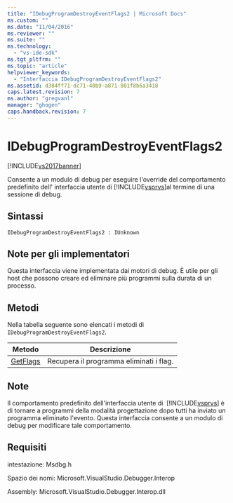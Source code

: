 ```yaml
---
title: "IDebugProgramDestroyEventFlags2 | Microsoft Docs"
ms.custom: ""
ms.date: "11/04/2016"
ms.reviewer: ""
ms.suite: ""
ms.technology: 
  - "vs-ide-sdk"
ms.tgt_pltfrm: ""
ms.topic: "article"
helpviewer_keywords: 
  - "Interfaccia IDebugProgramDestroyEventFlags2"
ms.assetid: d384ff71-dc71-40b9-a871-801f8b6a3418
caps.latest.revision: 7
ms.author: "gregvanl"
manager: "ghogen"
caps.handback.revision: 7
---
```

# IDebugProgramDestroyEventFlags2
[!INCLUDE[vs2017banner](../../../code-quality/includes/vs2017banner.md)]

Consente a un modulo di debug per eseguire l'override del comportamento predefinito dell' interfaccia utente di [!INCLUDE[vsprvs](../../../code-quality/includes/vsprvs_md.md)]al termine di una sessione di debug.  
  
## Sintassi  
  
```  
IDebugProgramDestroyEventFlags2 : IUnknown  
```  
  
## Note per gli implementatori  
 Questa interfaccia viene implementata dai motori di debug.  È utile per gli host che possono creare ed eliminare più programmi sulla durata di un processo.  
  
## Metodi  
 Nella tabella seguente sono elencati i metodi di `IDebugProgramDestroyEventFlags2`.  
  
|Metodo|Descrizione|  
|------------|-----------------|  
|[GetFlags](../../../extensibility/debugger/reference/idebugprogramdestroyeventflags2-getflags.md)|Recupera il programma eliminati i flag.|  
  
## Note  
 Il comportamento predefinito dell'interfaccia utente di  [!INCLUDE[vsprvs](../../../code-quality/includes/vsprvs_md.md)] è di tornare a programmi della modalità progettazione dopo tutti ha inviato un programma eliminato l'evento.  Questa interfaccia consente a un modulo di debug per modificare tale comportamento.  
  
## Requisiti  
 intestazione: Msdbg.h  
  
 Spazio dei nomi: Microsoft.VisualStudio.Debugger.Interop  
  
 Assembly: Microsoft.VisualStudio.Debugger.Interop.dll